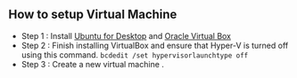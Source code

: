 ## How to setup Virtual Machine 

* Step 1 : Install [Ubuntu for Desktop](https://ubuntu.com/download/desktop) and [Oracle Virtual Box](https://www.virtualbox.org/)
* Step 2 : Finish installing VirtualBox and ensure that Hyper-V is turned off using this command.
    ` bcdedit /set hypervisorlaunchtype off `
* Step 3 : Create a new virtual machine .